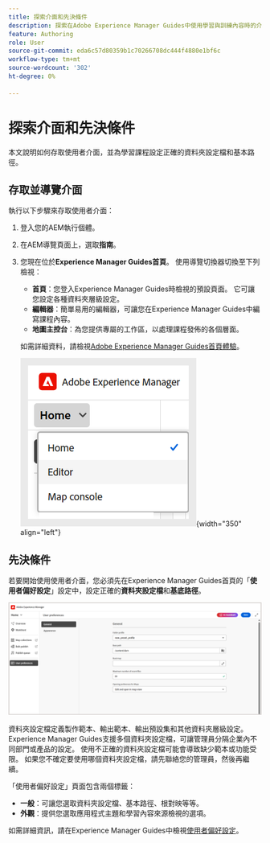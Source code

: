 ```yaml
---
title: 探索介面和先決條件
description: 探索在Adobe Experience Manager Guides中使用學習與訓練內容時的介面和先決條件。
feature: Authoring
role: User
source-git-commit: eda6c57d80359b1c70266708dc444f4880e1bf6c
workflow-type: tm+mt
source-wordcount: '302'
ht-degree: 0%

---
```


# 探索介面和先決條件

本文說明如何存取使用者介面，並為學習課程設定正確的資料夾設定檔和基本路徑。

## 存取並導覽介面

執行以下步驟來存取使用者介面：

1. 登入您的AEM執行個體。
2. 在AEM導覽頁面上，選取&#x200B;**指南**。
3. 您現在位於&#x200B;**Experience Manager Guides首頁**。 使用導覽切換器切換至下列檢視：

   - **首頁**：您登入Experience Manager Guides時檢視的預設頁面。 它可讓您設定各種資料夾層級設定。
   - **編輯器**：簡單易用的編輯器，可讓您在Experience Manager Guides中編寫課程內容。
   - **地圖主控台**：為您提供專屬的工作區，以處理課程發佈的各個層面。

   如需詳細資料，請檢視[Adobe Experience Manager Guides首頁體驗](../user-guide/intro-home-page.md)。

   ![](assets/aem-navigation-switcher.png){width="350" align="left"}

## 先決條件

若要開始使用使用者介面，您必須先在Experience Manager Guides首頁的「**使用者偏好設定**」設定中，設定正確的&#x200B;**資料夾設定檔**&#x200B;和&#x200B;**基底路徑**。

![](assets/setup-folder-profile.png)

資料夾設定檔定義製作範本、輸出範本、輸出預設集和其他資料夾層級設定。 Experience Manager Guides支援多個資料夾設定檔，可讓管理員分隔企業內不同部門或產品的設定。 使用不正確的資料夾設定檔可能會導致缺少範本或功能受限。 如果您不確定要使用哪個資料夾設定檔，請先聯絡您的管理員，然後再繼續。

「使用者偏好設定」頁面包含兩個標籤：

- **一般**：可讓您選取資料夾設定檔、基本路徑、根對映等等。
- **外觀**：提供您選取應用程式主題和學習內容來源檢視的選項。

如需詳細資訊，請在Experience Manager Guides中檢視[使用者偏好設定](../user-guide/intro-home-page.md#user-preferences)。










